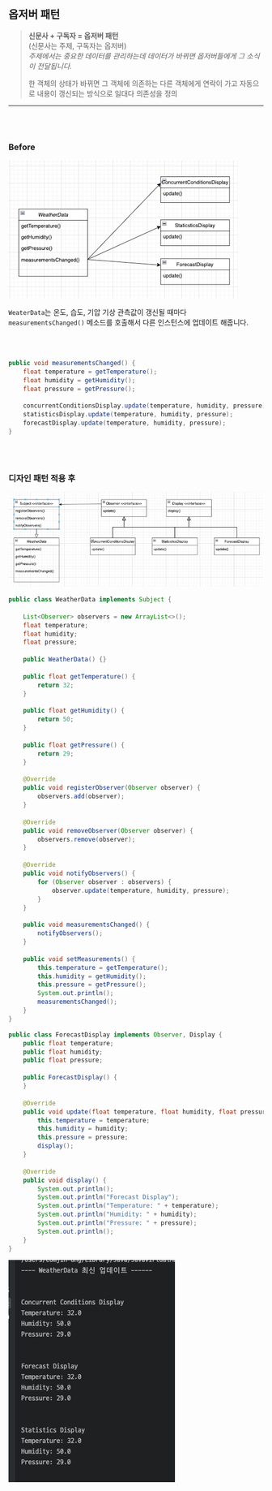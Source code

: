 ## 옵저버 패턴

> **신문사 + 구독자 = 옵저버 패턴**  
> (신문사는 주제, 구독자는 옵저버)   
> _주제에서는 중요한 데이터를 관리하는데 데이터가 바뀌면 옵저버들에게 그 소식이 전달됩니다._
>
> 한 객체의 상태가 바뀌면 그 객체에 의존하는 다른 객체에게 연락이 가고 자동으로 내용이 갱신되는 방식으로 일대다 의존성을 정의


---

<br></br>

### Before

![img_1.png](img_1.png)

`WeaterData`는 온도, 습도, 기압 기상 관측값이 갱신될 때마다 `measurementsChanged()`
메소드를 호출해서 다른 인스턴스에 업데이트 해줍니다.   

<br></br>

```java
public void measurementsChanged() {
	float temperature = getTemperature();
	float humidity = getHumidity();
	float pressure = getPressure();

	concurrentConditionsDisplay.update(temperature, humidity, pressure);
	statisticsDisplay.update(temperature, humidity, pressure);
	forecastDisplay.update(temperature, humidity, pressure);
}
```

<br></br>

### 디자인 패턴 적용 후

![img_2.png](img_2.png)

```java
public class WeatherData implements Subject {

	List<Observer> observers = new ArrayList<>();
	float temperature;
	float humidity;
	float pressure;

	public WeatherData() {}

	public float getTemperature() {
		return 32;
	}

	public float getHumidity() {
		return 50;
	}

	public float getPressure() {
		return 29;
	}

	@Override
	public void registerObserver(Observer observer) {
		observers.add(observer);
	}

	@Override
	public void removeObserver(Observer observer) {
		observers.remove(observer);
	}

	@Override
	public void notifyObservers() {
		for (Observer observer : observers) {
			observer.update(temperature, humidity, pressure);
		}
	}

	public void measurementsChanged() {
		notifyObservers();
	}

	public void setMeasurements() {
		this.temperature = getTemperature();
		this.humidity = getHumidity();
		this.pressure = getPressure();
		System.out.println();
		measurementsChanged();
	}
}
```

```java
public class ForecastDisplay implements Observer, Display {
	public float temperature;
	public float humidity;
	public float pressure;

	public ForecastDisplay() {
	}

	@Override
	public void update(float temperature, float humidity, float pressure) {
		this.temperature = temperature;
		this.humidity = humidity;
		this.pressure = pressure;
		display();
	}

	@Override
	public void display() {
		System.out.println();
		System.out.println("Forecast Display");
		System.out.println("Temperature: " + temperature);
		System.out.println("Humidity: " + humidity);
		System.out.println("Pressure: " + pressure);
		System.out.println();
	}
}

```

![img_3.png](img_3.png)